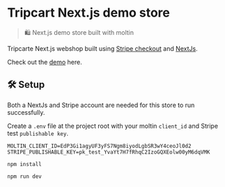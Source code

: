 # Tripcart Next.js demo store

> 🛍 Next.js demo store built with moltin

Tripcarte Next.js webshop built using [Stripe checkout](https://stripe.com/checkout) and [NextJs](https://nextjs.org/).

Check out the [demo](https://tripcarte-nextjs.now.sh) here.

## 🛠 Setup

Both a NextJs and Stripe account are needed for this store to run successfully.

Create a `.env` file at the project root with your moltin `client_id` and Stripe test `publishable key`.

```dosini
MOLTIN_CLIENT_ID=EdP3Gi1agyUF3yFS7Ngm8iyodLgbSR3wY4ceoJl0d2
STRIPE_PUBLISHABLE_KEY=pk_test_YvaYt7H7fRhqC2IzoGQXEolw00yM6dqVMK
```

`npm install`

`npm run dev`
